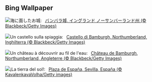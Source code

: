 ## Bing Wallpaper
![](https://www.bing.com/th?id=OHR.BamburghCastleUK_JA-JP0209461050_UHD.jpg&w=1000)海に面したお城:&nbsp;&ensp;[バンバラ城, イングランド ノーサンバーランド州 (© Blackbeck/Getty Images)](https://www.bing.com/th?id=OHR.BamburghCastleUK_JA-JP0209461050_UHD.jpg)
<br><br/>
![](https://www.bing.com/th?id=OHR.BamburghCastleUK_IT-IT5518925488_UHD.jpg&w=1000)Un castello sulla spiaggia:&nbsp;&ensp;[Castello di Bamburgh, Northumberland, Inghilterra (© Blackbeck/Getty Images)](https://www.bing.com/th?id=OHR.BamburghCastleUK_IT-IT5518925488_UHD.jpg)
<br><br/>
![](https://www.bing.com/th?id=OHR.BamburghCastleUK_FR-FR3136425670_UHD.jpg&w=1000)Un château à découvrir au fil de l'eau:&nbsp;&ensp;[Château de Bamburgh, Northumberland, Angleterre (© Blackbeck/Getty Images)](https://www.bing.com/th?id=OHR.BamburghCastleUK_FR-FR3136425670_UHD.jpg)
<br><br/>
![](https://www.bing.com/th?id=OHR.SevilleAndalusiaDay_ES-ES5223382941_UHD.jpg&w=1000)¡La tierra del sol!:&nbsp;&ensp;[Plaza de España, Sevilla, España (© KavalenkavaVolha/Getty images)](https://www.bing.com/th?id=OHR.SevilleAndalusiaDay_ES-ES5223382941_UHD.jpg)
<br><br/>
